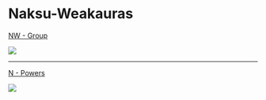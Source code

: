 # Naksu-Weakauras
[NW - Group](https://raw.githubusercontent.com/Naksua/Naksu-Weakauras/main/NW%20-%20Group/NW%20-%20Group.txt?)

<img src="https://cdn.discordapp.com/attachments/837354219911643209/881166634172182538/NW_-_Group.png">

***

[N - Powers](https://raw.githubusercontent.com/Naksua/Naksu-Weakauras/main/N%20-%20Powers/N%20-%20Powers.txt)

<img src="https://cdn.discordapp.com/attachments/837354219911643209/881166603255963689/N_-_Powers.png">

